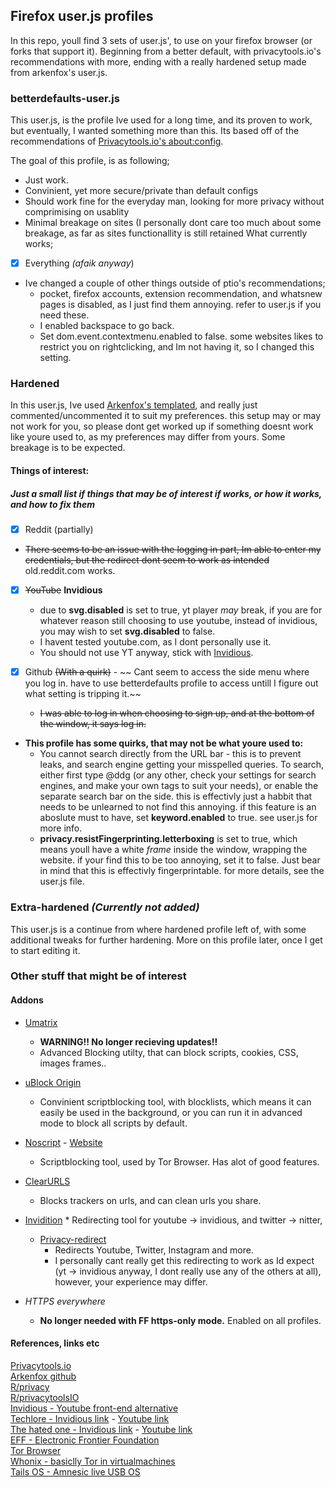 ## Firefox user.js profiles
In this repo, youll find 3 sets of user.js', to use on your firefox browser (or forks that support it). Beginning from a better default, with privacytools.io's recommendations with more, ending with a really hardened setup made from arkenfox's user.js.



### betterdefaults-user.js
This user.js, is the profile Ive used for a long time, and its proven to work, but eventually, I wanted something more than this.
Its based off of the recommendations of [Privacytools.io's about:config](https://privacytools.io/browsers/#about_config).

The goal of this profile, is as following;

- Just work.
- Convinient, yet more secure/private than default configs
- Should work fine for the everyday man, looking for more privacy without comprimising on usablity
- Minimal breakage on sites (I personally dont care too much about some breakage, as far as sites functionallity is still retained
What currently works;
- [x] Everything *(afaik anyway*)

* Ive changed a couple of other things outside of ptio's recommendations;
	* pocket, firefox accounts, extension recommendation, and whatsnew pages is disabled, as I just find them annoying. refer to user.js if you need these.
	* I enabled backspace to go back.
	* Set dom.event.contextmenu.enabled to false. some websites likes to restrict you on rightclicking, and Im not having it, so I changed this setting.

### Hardened 
In this user.js, Ive used [Arkenfox's templated](github.com/arkenfox/user.js), and really just commented/uncommented it to suit my preferences. this setup may or may not work for you, so please dont get worked up if something doesnt work like youre used to, as my preferences may differ from yours. Some breakage is to be expected.

#### Things of interest:
##### Just a small list if things that may be of interest if works, or how it works, and how to *fix* them

- [x] Reddit (partially)

* ~~There seems to be an issue with the logging in part, Im able to enter my credentials, but the redirect dont seem to work as intended~~ old.reddit.com works.

- [x] ~~YouTube~~ **Invidious**

	* due to **svg.disabled** is set to true, yt player *may* break, if you are for whatever reason still choosing to use youtube, instead of invidious, you may wish to set **svg.disabled** to false. 
	* I havent tested youtube.com, as I dont personally use it.
	* You should not use YT anyway, stick with [Invidious](https://github.com/iv-org/invidious).


- [x] Github ~~(With a quirk)~~ - ~~ Cant seem to access the side menu where you log in. have to use betterdefaults profile to access untill I figure out what setting is tripping it.~~
	* ~~I was able to log in when choosing to sign up, and at the bottom of the window, it says log in.~~

* **This profile has some quirks, that may not be what youre used to:**
	* You cannot search directly from the URL bar - this is to prevent leaks, and search engine getting your misspelled queries. To search, either first type @ddg (or any other, check your settings for search engines, and make your own tags to suit your needs), or enable the separate search bar on the side. this is effectivly just a habbit that needs to be unlearned to not find this annoying. if this feature is an aboslute must to have, set **keyword.enabled** to true. see user.js for more info.
	* **privacy.resistFingerprinting.letterboxing** is set to true, which means youll have a white *frame* inside the window, wrapping the website. if your find this to be too annoying, set it to false. Just bear in mind that this is effectivly fingerprintable. for more details, see the user.js file. 


### Extra-hardened *(Currently not added)*
This user.js is a continue from where hardened profile left of, with some additional tweaks for further hardening. More on this profile later, once I get to start editing it.


### Other stuff that might be of interest


#### Addons

* [Umatrix](https://github.com/gorhill/uMatrix)
	* **WARNING!! No longer recieving updates!!**
	* Advanced Blocking utilty, that can block scripts, cookies, CSS, images frames..

* [uBlock Origin](https://github.com/gorhill/uBlock)
	* Convinient scriptblocking tool, with blocklists, which means it can easily be used in the background, or you can run it in advanced mode to block all scripts by default. 

* [Noscript](https://addons.mozilla.org/en-US/firefox/addon/noscript/) - [Website](https://noscript.net/) 
	* Scriptblocking tool, used by Tor Browser. Has alot of good features.
 

* [ClearURLS](https://addons.mozilla.org/en-US/firefox/addon/clearurls/)
	* Blocks trackers on urls, and can clean urls you share.


* [Invidition](https://addons.mozilla.org/en-US/firefox/addon/invidition/)
		* Redirecting tool for youtube -> invidious, and twitter -> nitter,

	* [Privacy-redirect](https://github.com/SimonBrazell/privacy-redirect) 
		* Redirects Youtube, Twitter, Instagram and more. 
		* I personally cant really get this redirecting to work as Id expect (yt -> invidious anyway, I dont really use any of the others at all), however, your experience may differ.
	

* *HTTPS everywhere* 
	* **No longer needed with FF https-only mode.** Enabled on all profiles.


#### References, links etc
[Privacytools.io](privacytools.io) \
[Arkenfox github](https://github.com/arkenfox/user.js/) \
[R/privacy](reddit.com/r/privacy/) \
[R/privacytoolsIO](reddit.com/r/privacytoolsio) \
[Invidious - Youtube front-end alternative](https://github.com/iv-org/invidious) \
[Techlore - Invidious link](https://invidious.snopyta.org/channel/UCs6KfncB4OV6Vug4o_bzijg) -  [Youtube link](https://www.youtube.com/channel/UCs6KfncB4OV6Vug4o_bzijg) \
[The hated one - Invidious link](https://invidious.snopyta.org/channel/UCjr2bPAyPV7t35MvcgT3W8Q) - [Youtube link](https://www.youtube.com/channel/UCjr2bPAyPV7t35MvcgT3W8Q) \
[EFF - Electronic Frontier Foundation](https://www.eff.org/) \
[Tor Browser](torproject.org) \
[Whonix - basiclly Tor in virtualmachines](whonix.org) \
[Tails OS - Amnesic live USB OS](https://tails.boum.org/)
